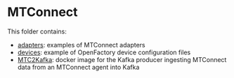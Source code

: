 # MTConnect
This folder contains:
- [adapters](adapters): examples of MTConnect adapters
- [devices](devices): example of OpenFactory device configuration files
- [MTC2Kafka](MTC2Kafka): docker image for the Kafka producer ingesting MTConnect data from an MTConnect agent into Kafka